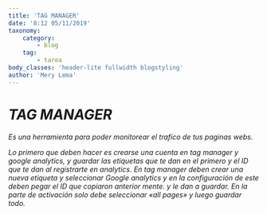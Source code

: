 ```yaml
---
title: 'TAG MANAGER'
date: '8:12 05/11/2019'
taxonomy:
    category:
        - blog
    tag:
        - tarea
body_classes: 'header-lite fullwidth blogstyling'
author: 'Mery Lema'
---
```


#  _TAG MANAGER_

_Es una herramienta para poder monitorear el trafico de tus paginas webs._

_Lo primero que deben hacer es crearse una cuenta en tag manager y google analytics, y guardar las etiquetas que te dan en el primero y el ID que te dan al registrarte en analytics. En tag manager deben crear una nueva etiqueta y seleccionar Google analytics y en la configuración de este deben pegar el ID que copiaron anterior mente. y le dan a guardar. En la parte de activación solo debe seleccionar «all pages» y luego guardar todo._
